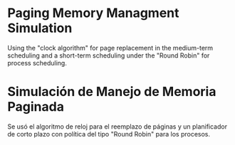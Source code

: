 # Paging Memory Managment Simulation

Using the "clock algorithm" for page replacement in the medium-term scheduling and a short-term scheduling under the "Round Robin" for process scheduling.

# Simulación de Manejo de Memoria Paginada

Se usó el algoritmo de reloj para el reemplazo de páginas y un planificador de corto plazo con política del tipo "Round Robin" para los procesos.
